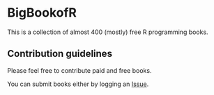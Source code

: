 

# BigBookofR

This is a collection of almost 400 (mostly) free R programming books. 


## Contribution guidelines

Please feel free to contribute paid and free books.

You can submit books either by logging an [Issue](https://github.com/oscarbaruffa/BigBookofR/issues).


